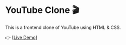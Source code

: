 # YouTube Clone 🎬

This is a frontend clone of YouTube using HTML & CSS.

👉 [<a href="https://rishi8603.github.io/YoutubeClone1/" target="_blank">Live Demo</a>]
